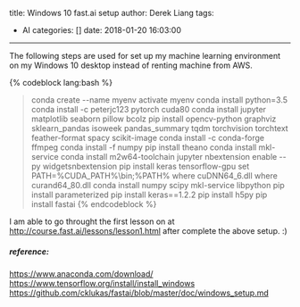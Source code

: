 title: Windows 10 fast.ai setup
author: Derek Liang
tags:
  - AI
categories: []
date: 2018-01-20 16:03:00
---
The following steps are used for set up my machine learning environment on my Windows 10 desktop instead of renting machine from AWS.

{% codeblock lang:bash %}
>conda create --name myenv
>activate myenv
>conda install python=3.5
>conda install -c peterjc123 pytorch cuda80
>conda install jupyter matplotlib seaborn pillow bcolz
>pip install opencv-python graphviz sklearn_pandas isoweek pandas_summary tqdm torchvision torchtext feather-format spacy scikit-image
>conda install -c conda-forge ffmpeg
>conda install -f numpy
>pip install theano 
>conda install mkl-service
>conda install m2w64-toolchain
>jupyter nbextension enable --py widgetsnbextension
>pip install keras tensorflow-gpu
>set PATH=%CUDA_PATH%\bin;%PATH%
>where cuDNN64_6.dll
>where curand64_80.dll
>conda install numpy scipy mkl-service libpython
>pip install parameterized
>pip install keras==1.2.2
>pip install h5py
>pip install fastai
{% endcodeblock %}

I am able to go throught the first lesson on at http://course.fast.ai/lessons/lesson1.html after complete the above setup. :)

##### reference: 
https://www.anaconda.com/download/
https://www.tensorflow.org/install/install_windows
https://github.com/cklukas/fastai/blob/master/doc/windows_setup.md